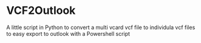 # VCF2Outlook

A little script in Python to convert a multi vcard vcf file to individula vcf files to easy export to outlook with a Powershell script
